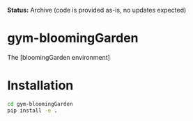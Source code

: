 **Status:** Archive (code is provided as-is, no updates expected)

# gym-bloomingGarden

The [bloomingGarden environment]

# Installation

```bash
cd gym-bloomingGarden
pip install -e .
```